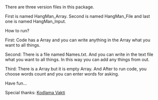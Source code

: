 
There are three version files in this package. 

First is named HangMan_Array. Second is named HangMan_File and last one is named HangMan_Input.

How to run?

First: Code has a Array and you can write anything in the Array what you want to all things.

Second: There is a file named Names.txt. And you can write in the text file what you want to all things. In this way you can add any things from out.

Third: There is a Array but it is empty Array. And After to run code, you choose words count and you can enter words for asking.

Have fun...

Special thanks:
[Kodlama Vakti](https://www.youtube.com/watch?v=ywNUY9xd2DA&list=PLEcJSEQK_cD4HTOlqV7xxMH0CYi29adgX&index=35)
